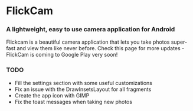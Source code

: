 # FlickCam

### A lightweight, easy to use camera application for Android 

Flickcam is a beautiful camera application that lets you take photos super-fast and view them like never before. Check this page for more updates - FlickCam is coming to Google Play very soon!

### TODO

- Fill the settings section with some useful customizations
- Fix an issue with the DrawInsetsLayout for all fragments
- Create the app icon with GIMP
- Fix the toast messages when taking new photos

